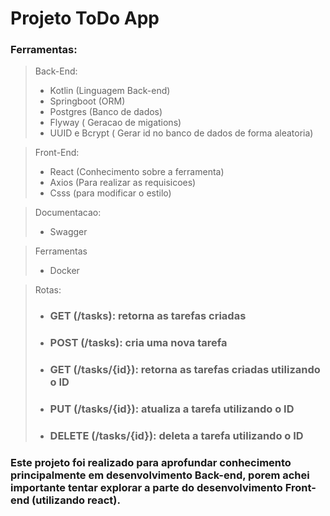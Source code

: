 # Projeto ToDo App

### Ferramentas: 
> Back-End:
> * Kotlin (Linguagem Back-end)
> * Springboot (ORM)
> * Postgres (Banco de dados)
> * Flyway ( Geracao de migations)
> * UUID e Bcrypt ( Gerar id no banco de dados de forma aleatoria)

> Front-End:
> * React (Conhecimento sobre a ferramenta)
> * Axios (Para realizar as requisicoes)
> * Csss (para modificar o estilo)

> Documentacao:
> * Swagger

> Ferramentas
> * Docker

> Rotas: 
> * ### GET (/tasks): retorna as tarefas criadas
> * ### POST (/tasks): cria uma nova tarefa
> * ### GET (/tasks/{id}): retorna as tarefas criadas utilizando o ID
> * ### PUT (/tasks/{id}): atualiza a tarefa utilizando o ID
> * ### DELETE (/tasks/{id}): deleta a tarefa utilizando o ID


### Este projeto foi realizado para aprofundar conhecimento principalmente em desenvolvimento Back-end, porem achei importante tentar explorar a parte do desenvolvimento Front-end (utilizando react).
